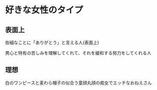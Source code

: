 # 好きな女性のタイプ
## 表面上
些細なことに「ありがとう」と言える人(表面上)

男心と特有の苦しみを理解してくれて、それを緩和する努力をしてくれる人
## 理想
白のワンピースと麦わら帽子の似合う童顔丸顔の痴女でエッチなおねえさん
